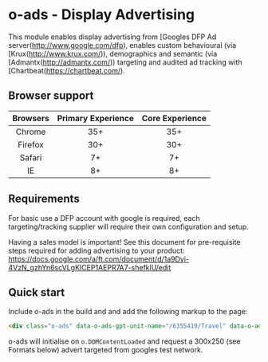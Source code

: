 # o-ads - Display Advertising <div id="title1"></div>

This module enables display advertising from [Googles DFP Ad server(http://www.google.com/dfp), enables custom behavioural (via [Krux(http://www.krux.com/)), demographics and semantic (via [Admantx(http://admantx.com/)) targeting and audited ad tracking with [Chartbeat(https://chartbeat.com/).

## Browser support <div id="title2"></div>
|  Browsers  | Primary Experience | Core Experience |
|:----------:|:------------------:|:---------------:|
|   Chrome   |        35+         |       35+       |
|   Firefox  |        30+         |       30+       |
|   Safari   |        7+          |       7+        |
|   IE       |        8+          |       8+        |

## Requirements

For basic use a DFP account with google is required, each targeting/tracking supplier will require their own configuration and setup.

Having a sales model is important! See this document for pre-requisite steps required for adding advertising to your product:
   https://docs.google.com/a/ft.com/document/d/1a9Dyi-4VzN_gzhYn6scVLgKICEP1AEPR7A7-shefklU/edit

## Quick start
Include o-ads in the build and and add the following markup to the page:
```html
<div class="o-ads" data-o-ads-gpt-unit-name="/6355419/Travel" data-o-ads-formats="MediumRectangle"></div>
```
o-ads will initialise on `o.DOMContentLoaded` and request a 300x250 (see Formats below) advert targeted from googles test network.
